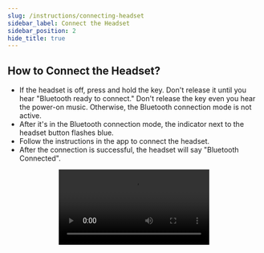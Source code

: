 ```yaml
---
slug: /instructions/connecting-headset
sidebar_label: Connect the Headset
sidebar_position: 2
hide_title: true
---
```

## How to Connect the Headset?
* If the headset is off, press and hold the key. Don't release it until you hear "Bluetooth ready to connect." Don't release the key even you hear the power-on music. Otherwise, the Bluetooth connection mode is not active.
* After it's in the Bluetooth connection mode, the indicator next to the headset button flashes blue.
* Follow the instructions in the app to connect the headset.
* After the connection is successful, the headset will say "Bluetooth Connected".

<div align="center">
    <video autoplay="false" controls > 
        <source 
            src="https://tdcs-resources.s3.us-west-2.amazonaws.com/Videos/ConnectDevice.TurnOnDevice.Video.mp4" 
            type="video/mp4"
        >
    </video>
</div>
